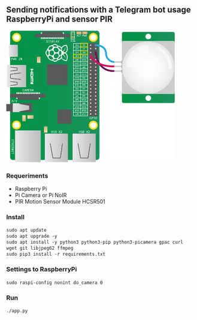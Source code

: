 ## Sending notifications with a Telegram bot usage RaspberryPi and sensor PIR

![PIR Sensor](https://github.com/AzagraMac/BotTelegramSecurityPi/blob/dev/res/pir_sensor.png)

### Requeriments
- Raspberry Pi
- Pi Camera or Pi NoIR
- PIR Motion Sensor Module HCSR501

### Install

    sudo apt update
    sudo apt upgrade -y
    sudo apt install -y python3 python3-pip python3-picamera gpac curl wget git libjpeg62 ffmpeg
    sudo pip3 install -r requirements.txt


### Settings to RaspberryPi

    sudo raspi-config nonint do_camera 0

### Run

    ./app.py
